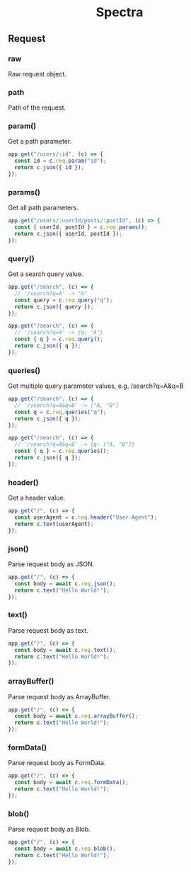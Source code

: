 <h1 align="center">Spectra</h1>

## Request

### raw

Raw request object.

### path

Path of the request.

### param()

Get a path parameter.

```ts
app.get("/users/:id", (c) => {
  const id = c.req.param("id");
  return c.json({ id });
});
```

### params()

Get all path parameters.

```ts
app.get("/users/:userId/posts/:postId", (c) => {
  const { userId, postId } = c.req.params();
  return c.json({ userId, postId });
});
```

### query()

Get a search query value.

```ts
app.get("/search", (c) => {
  // '/search?q=A' -> "A"
  const query = c.req.query("q");
  return c.json({ query });
});

app.get("/search", (c) => {
  // '/search?q=A' -> {q: "A"}
  const { q } = c.req.query();
  return c.json({ q });
});
```

### queries()

Get multiple query parameter values, e.g. /search?q=A&q=B

```ts
app.get("/search", (c) => {
  // '/search?q=A&q=B' -> ["A, "B"]
  const q = c.req.queries("q");
  return c.json({ q });
});

app.get("/search", (c) => {
  // '/search?q=A&q=B' -> {q: ["A, "B"]}
  const { q } = c.req.queries();
  return c.json({ q });
});
```

### header()

Get a header value.

```ts
app.get("/", (c) => {
  const userAgent = c.req.header("User-Agent");
  return c.text(userAgent);
});
```

### json()

Parse request body as JSON.

```ts
app.get("/", (c) => {
  const body = await c.req.json();
  return c.text("Hello World!");
});
```

### text()

Parse request body as text.

```ts
app.get("/", (c) => {
  const body = await c.req.text();
  return c.text("Hello World!");
});
```

### arrayBuffer()

Parse request body as ArrayBuffer.

```ts
app.get("/", (c) => {
  const body = await c.req.arrayBuffer();
  return c.text("Hello World!");
});
```

### formData()

Parse request body as FormData.

```ts
app.get("/", (c) => {
  const body = await c.req.formData();
  return c.text("Hello World!");
});
```

### blob()

Parse request body as Blob.

```ts
app.get("/", (c) => {
  const body = await c.req.blob();
  return c.text("Hello World!");
});
```
